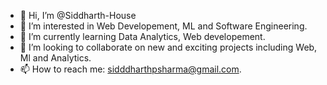 - 👋 Hi, I’m @Siddharth-House
- 👀 I’m interested in Web Developement, ML and Software Engineering.
- 🌱 I’m currently learning Data Analytics, Web developement.
- 💞️ I’m looking to collaborate on new and exciting projects including Web, Ml and Analytics. 
- 📫 How to reach me: sidddharthpsharma@gmail.com.

<!---
Siddharth-House/Siddharth-House is a ✨ special ✨ repository because its `README.md` (this file) appears on your GitHub profile.
You can click the Preview link to take a look at your changes.
--->
